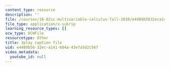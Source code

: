 ```yaml
---
content_type: resource
description: ''
file: /courses/18-02sc-multivariable-calculus-fall-2010/e4489b5632eca141604a43e7a5d2c567_RoTz_ylFHfY.srt
file_type: application/x-subrip
learning_resource_types: []
ocw_type: OCWFile
resourcetype: Other
title: 3play caption file
uid: e4489b56-32ec-a141-604a-43e7a5d2c567
video_metadata:
  youtube_id: null
---
```

